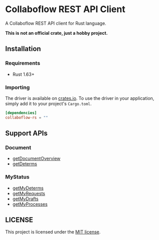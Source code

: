 # Collaboflow REST API Client

A Collaboflow REST API client for Rust language.

**This is not an official crate, just a hobby project.**

## Installation

### Requirements

- Rust 1.63+

### Importing

The driver is available on [crates.io](https://crates.io/). To use the driver in your application, simply add it to your project's `Cargo.toml`.

```toml
[dependencies]
collaboflow-rs = ""
```

## Support APIs

### Document

- [getDocumentOverview](http://docs.collaboflow.com/api-docs/#/Document/getDocumentOverview)
- [getDeterms](http://docs.collaboflow.com/api-docs/#/Document/getDeterms)

### MyStatus

- [getMyDeterms](http://docs.collaboflow.com/api-docs/#/MyStatus/getMyDeterms)
- [getMyRequests](http://docs.collaboflow.com/api-docs/#/MyStatus/getMyRequests)
- [getMyDrafts](http://docs.collaboflow.com/api-docs/#/MyStatus/getMyDrafts)
- [getMyProcesses](http://docs.collaboflow.com/api-docs/#/MyStatus/getMyProcesses)

## LICENSE

This project is licensed under the [MIT license](LICENSE).

